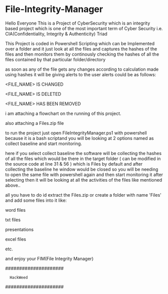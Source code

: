 # File-Integrity-Manager
Hello Everyone This is a Project of CyberSecurity which is an integrity based project which is one of the most important term of Cyber Security i.e. CIA(Confidentiality, Integrity &amp; Authenticity) Triad

This Project is coded in Powershell Scripting which can be 
Implemented over a folder and it just look at all the files and 
captures the hashes of the files and then monitors them by continously 
checking the hashes of all the files contained by that particular folder/directory

as soon as any of the file gets any changes according to calculation made using hashes it will be giving alerts to the user 
alerts could be as follows:

<FILE_NAME> IS CHANGED  

<FILE_NAME> IS DELETED  

<FILE_NAME> HAS BEEN REMOVED  

i am attaching a flowchart on the running of this project.

also attaching a Files.zip file 

to run the project just open FileIntegrityManager.ps1 with powershell because it is a bash scriptand you will be looking at 2 options named as collect baseline and start monitoring. 

here if you select collect baseline the software will be collecting the hashes of all the files which would be there in the target folder ( can be modified in the source code at line 31 & 56 ) which is Files by default and after collecting the baseline he window would be closed so you will be needing to open the same file with powershell again and then start monitoring it after selecting then it will be looking at all the activities of the files like mentioned above..

all you have to do id extract the Files.zip or create a folder with name 'Files' and add some files into it like:

word files

txt files

presentations 

excel files

etc.

and enjoy your 
FIM(File Integrity Manager)

#####################
    
      HackWeed

#####################
